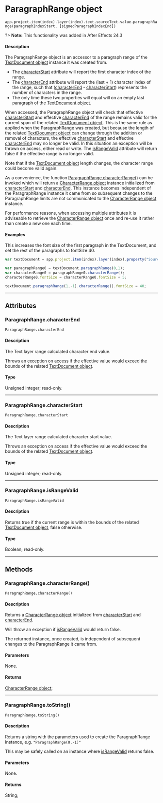 # ParagraphRange object

`app.project.item(index).layer(index).text.sourceText.value.paragraphRange(paragraphIndexStart, [signedParagraphIndexEnd])`
<br/>

?> **Note:** This functionality was added in After Effects 24.3

#### Description

The ParagraphRange object is an accessor to a paragraph range of the [TextDocument object](textdocument.md#textdocument) instance it was created from.

- The [characterStart](#paragraphrangecharacterstart) attribute will report the first character index of the range.
- The [characterEnd](#paragraphrangecharacterend) attribute will report the (last + 1) character index of the range, such that ([characterEnd](#paragraphrangecharacterend) - [characterStart](#paragraphrangecharacterstart)) represents the number of characters in the range.
- The only time these two properties will equal will on an empty last paragraph of the [TextDocument object](textdocument.md#textdocument).

When accessed, the ParagraphRange object will check that effective [characterStart](#paragraphrangecharacterstart) and effective [characterEnd](#paragraphrangecharacterend) of the range remains valid for the current span of the related [TextDocument object](textdocument.md#textdocument). This is the same rule as applied when the ParagraphRange was created, but because the length of the related [TextDocument object](textdocument.md#textdocument) can change through the addition or removal of characters, the effective [characterStart](#paragraphrangecharacterstart) and effective [characterEnd](#paragraphrangecharacterend) may no longer be valid. In this situation an exception will be thrown on access, either read or write. The [isRangeValid](#paragraphrangeisrangevalid) attribute will return false if the effective range is no longer valid.

Note that if the [TextDocument object](textdocument.md#textdocument) length changes, the character range could become valid again.

As a convenience, the function [ParagraphRange.characterRange()](#paragraphrangecharacterrange) can be invoked which will return a [CharacterRange object](characterrange.md#characterrange) instance initialized from [characterStart](#paragraphrangecharacterstart) and [characterEnd](#paragraphrangecharacterend).
This instance becomes independent of the ParagraphRange instance it came from so subsequent changes to the ParagraphRange limits are not communicated to the [CharacterRange object](characterrange.md#characterrange) instance.

For performance reasons, when accessing multiple attributes it is adviseable to retrieve the [CharacterRange object](characterrange.md#characterrange) once and re-use it rather than create a new one each time.

#### Examples

This increases the font size of the first paragraph in the TextDocument, and set the rest of the paragraphs to fontSize 40.

```javascript
var textDocument = app.project.item(index).layer(index).property("Source Text").value;

var paragraphRange0 = textDocument.paragraphRange(0,1);
var characterRange0 = paragraphRange0.characterRange();
characterRange0.fontSize = characterRange0.fontSize + 5;

textDocument.paragraphRange(1,-1).characterRange().fontSize = 40;
```

---

## Attributes

### ParagraphRange.characterEnd

`ParagraphRange.characterEnd`

#### Description

The Text layer range calculated character end value.

Throws an exception on access if the effective value would exceed the bounds of the related [TextDocument object](textdocument.md#textdocument).

#### Type

Unsigned integer; read-only.

---

### ParagraphRange.characterStart

`ParagraphRange.characterStart`

#### Description

The Text layer range calculated character start value.

Throws an exception on access if the effective value would exceed the bounds of the related [TextDocument object](textdocument.md#textdocument).

#### Type

Unsigned integer; read-only.

---

### ParagraphRange.isRangeValid

`ParagraphRange.isRangeValid`

#### Description

Returns true if the current range is within the bounds of the related [TextDocument object](textdocument.md#textdocument), false otherwise.

#### Type

Boolean; read-only.

---

## Methods

### ParagraphRange.characterRange()

`ParagraphRange.characterRange()`

#### Description

Returns a [CharacterRange object](characterrange.md#characterrange) initialized from [characterStart](#paragraphrangecharacterstart) and [characterEnd](#paragraphrangecharacterend).

Will throw an exception if [isRangeValid](#paragraphrangeisrangevalid) would return false.

The returned instance, once created, is independent of subsequent changes to the ParagraphRange it came from.

#### Parameters

None.

#### Returns

[CharacterRange object](characterrange.md#characterrange);

---

### ParagraphRange.toString()

`ParagraphRange.toString()`

#### Description

Returns a string with the parameters used to create the ParagraphRange instance, e.g. `"ParagraphRange(0,-1)"`

This may be safely called on an instance where [isRangeValid](#paragraphrangeisrangevalid) returns false.

#### Parameters

None.

#### Returns

String;
